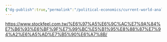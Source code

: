 ```yaml
---
{"dg-publish":true,"permalink":"/political-economics/current-world-analysis/japan/","dgPassFrontmatter":true}
---
```


https://www.stockfeel.com.tw/%E6%97%A5%E6%9C%AC%E7%9A%84%E7%B6%93%E6%BF%9F%E7%99%BC%E5%B1%95%E8%88%87%E7%94%A2%E6%A5%AD%E7%B5%90%E6%A7%8B/
